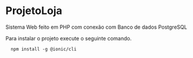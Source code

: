 # ProjetoLoja
Sistema Web feito em PHP com conexão com Banco de dados PostgreSQL

Para instalar o projeto execute o seguinte comando.

~~~
  npm install -g @ionic/cli
~~~  
